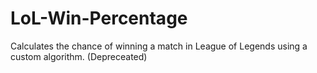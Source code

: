 # LoL-Win-Percentage
Calculates the chance of winning a match in League of Legends using a custom algorithm. (Depreceated)
